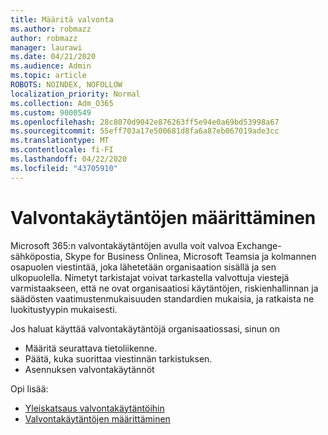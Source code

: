 ```yaml
---
title: Määritä valvonta
ms.author: robmazz
author: robmazz
manager: laurawi
ms.date: 04/21/2020
ms.audience: Admin
ms.topic: article
ROBOTS: NOINDEX, NOFOLLOW
localization_priority: Normal
ms.collection: Adm_O365
ms.custom: 9000549
ms.openlocfilehash: 28c8070d9042e876263ff5e94e0a69bd53998a67
ms.sourcegitcommit: 55eff703a17e500681d8fa6a87eb067019ade3cc
ms.translationtype: MT
ms.contentlocale: fi-FI
ms.lasthandoff: 04/22/2020
ms.locfileid: "43705910"
---
```

# <a name="configure-supervision-policies"></a>Valvontakäytäntöjen määrittäminen

Microsoft 365:n valvontakäytäntöjen avulla voit valvoa Exchange-sähköpostia, Skype for Business Onlinea, Microsoft Teamsia ja kolmannen osapuolen viestintää, joka lähetetään organisaation sisällä ja sen ulkopuolella. Nimetyt tarkistajat voivat tarkastella valvottuja viestejä varmistaakseen, että ne ovat organisaatiosi käytäntöjen, riskienhallinnan ja säädösten vaatimustenmukaisuuden standardien mukaisia, ja ratkaista ne luokitustyypin mukaisesti.

Jos haluat käyttää valvontakäytäntöjä organisaatiossasi, sinun on

- Määritä seurattava tietoliikenne.
- Päätä, kuka suorittaa viestinnän tarkistuksen.
- Asennuksen valvontakäytännöt

Opi lisää:

- [Yleiskatsaus valvontakäytäntöihin](https://docs.microsoft.com/office365/securitycompliance/supervision-policies)
- [Valvontakäytäntöjen määrittäminen](https://docs.microsoft.com/office365/securitycompliance/configure-supervision-policies)
